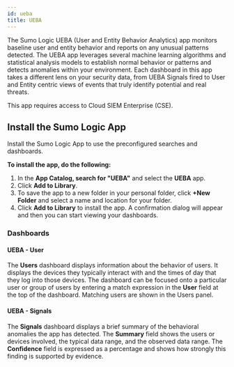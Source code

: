 ```yaml
---
id: ueba
title: UEBA
---
```


The Sumo Logic UEBA (User and Entity Behavior Analytics) app monitors baseline user and entity behavior and reports on any unusual patterns detected. The UEBA app leverages several machine learning algorithms and statistical analysis models to establish normal behavior or patterns and detects anomalies within your environment. Each dashboard in this app takes a different lens on your security data, from UEBA Signals fired to User and Entity centric views of events that truly identify potential and real threats.

This app requires access to Cloud SIEM Enterprise (CSE).

## Install the Sumo Logic App

Install the Sumo Logic App to use the preconfigured searches and dashboards.

**To install the app, do the following:**

1. In the **App Catalog, **search for "UEBA**"** and select the **UEBA** app.
2. Click **Add to Library**.
3. To save the app to a new folder in your personal folder, click **+New Folder** and select a name and location for your folder.
4. Click **Add to Library** to install the app. A confirmation dialog will appear and then you can start viewing your  dashboards.


### Dashboards

#### UEBA - User
The **Users** dashboard displays information about the behavior of users. It displays the devices they typically interact with and the times of day that they log into those devices. The dashboard can be focused onto a particular user or group of users by entering a match expression in the **User** field at the top of the dashboard. Matching users are shown in the Users panel.


#### UEBA - Signals
The **Signals** dashboard displays a brief summary of the behavioral anomalies the app has detected. The **Summary** field shows the users or devices involved, the typical data range, and the observed data range. The **Confidence** field is expressed as a percentage and shows how strongly this finding is supported by evidence.
